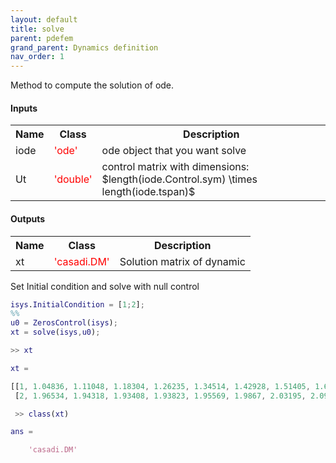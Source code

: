 ```yaml
---
layout: default
title: solve 
parent: pdefem
grand_parent: Dynamics definition
nav_order: 1
---
```




Method to compute the solution of ode.

#### Inputs
<table>
    <tr>
        <th> Name </th>
        <th> Class</th>
        <th> Description </th>
    </tr>
    <tr>
        <td> iode</td>
        <td>
            <font color="red">'ode'</font>
        </td>
        <td>
            ode object that you want solve
        </td>
    </tr>
    <!-- -------- -->
    <tr>
        <td> Ut</td>
        <td>
            <font color="red">'double'</font>
        </td>
        <td>
            control matrix with dimensions:  $length(iode.Control.sym) \times length(iode.tspan)$
        </td>
    </tr>
</table>

#### Outputs 
<table>
    <tr>
        <th> Name </th>
        <th> Class</th>
        <th> Description </th>
    </tr>
    <tr>
        <td> xt</td>
        <td>
            <font color="red">'casadi.DM'</font>
        </td>
        <td>
            Solution matrix of dynamic
        </td>
    </tr>

</table>

Set Initial condition and solve with null control
```matlab
isys.InitialCondition = [1;2];
%%
u0 = ZerosControl(isys);
xt = solve(isys,u0);
```

```matlab
>> xt

xt = 

[[1, 1.04836, 1.11048, 1.18304, 1.26235, 1.34514, 1.42928, 1.51405, 1.6002, 1.68993, 1.78677, 1.89505, 2.01814, 2.15537, 2.30011, 2.44214, 2.57263, 2.68709, 2.78486, 2.86728, 2.93617, 2.99313, 3.03933, 3.07571, 3.10323, 3.12288, 3.1351, 3.13936, 3.1343, 3.1182, 3.08947, 3.04696, 2.99041, 2.92077, 2.8404, 2.75286, 2.66222, 2.57216, 2.4853, 2.40305, 2.3257, 2.25281, 2.18348, 2.11652, 2.05052, 1.98377, 1.91406, 1.83838, 1.7527, 1.65257], 
 [2, 1.96534, 1.94318, 1.93408, 1.93823, 1.95569, 1.9867, 2.03195, 2.09268, 2.17052, 2.26654, 2.37936, 2.50337, 2.62978, 2.75065, 2.86189, 2.96328, 3.05695, 3.14606, 3.23424, 3.32557, 3.42472, 3.53663, 3.66457, 3.80584, 3.94916, 4.07981, 4.18796, 4.27088, 4.33014, 4.36863, 4.38928, 4.39463, 4.38698, 4.36842, 4.34092, 4.3063, 4.26612, 4.22162, 4.17368, 4.12274, 4.06884, 4.01152, 3.9498, 3.88195, 3.80526, 3.71565, 3.60759, 3.47567, 3.31994]]

 >> class(xt)

ans =

    'casadi.DM'
```
